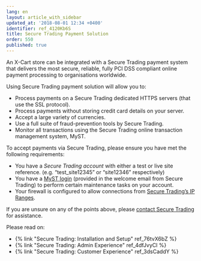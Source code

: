 ```yaml
---
lang: en
layout: article_with_sidebar
updated_at: '2018-08-01 12:34 +0400'
identifier: ref_4120Kb6S
title: Secure Trading Payment Solution
order: 550
published: true
---
```

An X-Cart store can be integrated with a Secure Trading payment system that delivers the most secure, reliable, fully PCI DSS compliant online payment processing to organisations worldwide. 

Using Secure Trading payment solution will allow you to:

* Process payments on a Secure Trading dedicated HTTPS servers (that use the SSL protocol).
* Process payments without storing credit card details on your server.
* Accept a large variety of currencies.
* Use a full suite of fraud-prevention tools by Secure Trading.
* Monitor all transactions using the Secure Trading online transaction management system, MyST.

To accept payments via Secure Trading, please ensure you have met the following requirements:
* You have a _Secure Trading account_ with either a test or live site reference.
(e.g. “test_site12345” or “site12346” respectively)
* You have a [MyST login](https://www.securetrading.com/support/document/category/myst/) (provided in the welcome email from Secure Trading) to perform certain maintenance tasks on your account.
* Your firewall is configured to allow connections from [Secure Trading’s IP Ranges](http://webapp.securetrading.net/ips.html). 

If you are unsure on any of the points above, please [contact Secure Trading](http://www.securetrading.com/support/support.html) for assistance.

Please read on:

* {% link "Secure Trading: Installation and Setup" ref_76tvX6bZ %}
* {% link "Secure Trading: Admin Experience" ref_4dfJvyCl %}
* {% link "Secure Trading: Customer Experience" ref_3dsCaddY %}
